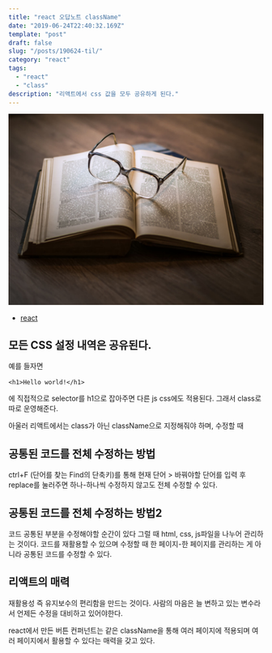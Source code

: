 ```yaml
---
title: "react 오답노트 className"
date: "2019-06-24T22:40:32.169Z"
template: "post"
draft: false
slug: "/posts/190624-til/"
category: "react"
tags:
  - "react"
  - "class"
description: "리액트에서 css 값을 모두 공유하게 된다."
---
```


![](/media/image-4.jpg)

- [react](https://reactjs.org/)

## 모든 CSS 설정 내역은 공유된다.

예를 들자면

```
<h1>Hello world!</h1>

```
에 직접적으로 selector를 h1으로 잡아주면
다른 js css에도 적용된다.
그래서 class로 따로 운영해준다.

아울러 리액트에서는
class가 아닌
className으로 지정해줘야 하며,
수정할 때

## 공통된 코드를 전체 수정하는 방법

ctrl+F (단어를 찾는 Find의 단축키)를 통해
현재 단어 > 바꿔야할 단어를 입력 후
replace를 눌러주면 하나-하나씩 수정하지 않고도 전체 수정할 수 있다.

## 공통된 코드를 전체 수정하는 방법2

코드 공통된 부분을 수정해야할 순간이 있다
그럴 때 html, css, js파일을 나누어 관리하는 것이다. 코드를 재활용할 수 있으며 수정할 때
한 페이지-한 페이지를 관리하는 게 아니라 공통된 코드를 수정할 수 있다.

## 리액트의 매력

재활용성 즉 유지보수의 편리함을 만드는 것이다. 사람의 마음은 늘 변하고 있는 변수라서 언제든 수정을 대비하고 있어야한다.

react에서 만든 버튼 컨퍼넌트는
같은 className을 통해 
여러 페이지에 적용되며 
여러 페이지에서 활용할 수 있다는 
매력을 갖고 있다.

